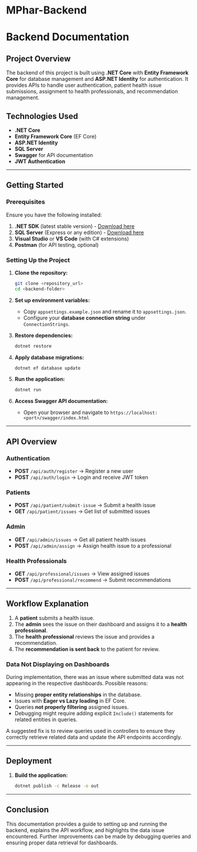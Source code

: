 # MPhar-Backend

# Backend Documentation

## Project Overview
The backend of this project is built using **.NET Core** with **Entity Framework Core** for database management and **ASP.NET Identity** for authentication. It provides APIs to handle user authentication, patient health issue submissions, assignment to health professionals, and recommendation management.

## Technologies Used
- **.NET Core**
- **Entity Framework Core** (EF Core)
- **ASP.NET Identity**
- **SQL Server**
- **Swagger** for API documentation
- **JWT Authentication**

---

## Getting Started

### Prerequisites
Ensure you have the following installed:
1. **.NET SDK** (latest stable version) - [Download here](https://dotnet.microsoft.com/en-us/download/dotnet)
2. **SQL Server** (Express or any edition) - [Download here](https://www.microsoft.com/en-us/sql-server/sql-server-downloads)
3. **Visual Studio** or **VS Code** (with C# extensions)
4. **Postman** (for API testing, optional)

### Setting Up the Project
1. **Clone the repository:**
   ```sh
   git clone <repository_url>
   cd <backend-folder>
   ```

2. **Set up environment variables:**
   - Copy `appsettings.example.json` and rename it to `appsettings.json`.
   - Configure your **database connection string** under `ConnectionStrings`.

3. **Restore dependencies:**
   ```sh
   dotnet restore
   ```

4. **Apply database migrations:**
   ```sh
   dotnet ef database update
   ```

5. **Run the application:**
   ```sh
   dotnet run
   ```

6. **Access Swagger API documentation:**
   - Open your browser and navigate to `https://localhost:<port>/swagger/index.html`

---

## API Overview
### Authentication
- **POST** `/api/auth/register` → Register a new user
- **POST** `/api/auth/login` → Login and receive JWT token

### Patients
- **POST** `/api/patient/submit-issue` → Submit a health issue
- **GET** `/api/patient/issues` → Get list of submitted issues

### Admin
- **GET** `/api/admin/issues` → Get all patient health issues
- **POST** `/api/admin/assign` → Assign health issue to a professional

### Health Professionals
- **GET** `/api/professional/issues` → View assigned issues
- **POST** `/api/professional/recommend` → Submit recommendations

---

## Workflow Explanation
1. A **patient** submits a health issue.
2. The **admin** sees the issue on their dashboard and assigns it to a **health professional**.
3. The **health professional** reviews the issue and provides a recommendation.
4. The **recommendation is sent back** to the patient for review.

### Data Not Displaying on Dashboards
During implementation, there was an issue where submitted data was not appearing in the respective dashboards. Possible reasons:
- Missing **proper entity relationships** in the database.
- Issues with **Eager vs Lazy loading** in EF Core.
- Queries **not properly filtering** assigned issues.
- Debugging might require adding explicit `Include()` statements for related entities in queries.

A suggested fix is to review queries used in controllers to ensure they correctly retrieve related data and update the API endpoints accordingly.

---

## Deployment
1. **Build the application:**
   ```sh
   dotnet publish -c Release -o out
   ```

---

## Conclusion
This documentation provides a guide to setting up and running the backend, explains the API workflow, and highlights the data issue encountered. Further improvements can be made by debugging queries and ensuring proper data retrieval for dashboards.

